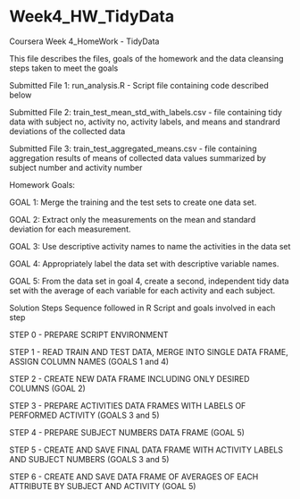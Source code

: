 # Week4_HW_TidyData
Coursera Week 4_HomeWork - TidyData

This file describes the files, goals of the homework and the data cleansing steps taken to meet the goals

Submitted File 1: run_analysis.R - Script file containing code described below

Submitted File 2: train_test_mean_std_with_labels.csv - file containing tidy data with subject no, activity no, activity labels, and means and standrard deviations of the collected data

Submitted File 3: train_test_aggregated_means.csv - file containing aggregation results of means of collected data values summarized by subject number and activity number


Homework Goals:

GOAL 1: Merge the training and the test sets to create one data set.

GOAL 2: Extract only the measurements on the mean and standard deviation for each measurement.

GOAL 3: Use descriptive activity names to name the activities in the data set

GOAL 4: Appropriately label the data set with descriptive variable names.

GOAL 5: From the data set in goal 4, create a second, independent tidy data set with the 
        average of each variable for each activity and each subject.
        

Solution Steps Sequence followed in R Script and goals involved in each step

STEP 0 - PREPARE SCRIPT ENVIRONMENT

STEP 1 - READ TRAIN AND TEST DATA, MERGE INTO SINGLE DATA FRAME, ASSIGN COLUMN NAMES (GOALS 1 and 4)

STEP 2 - CREATE NEW DATA FRAME INCLUDING ONLY DESIRED COLUMNS (GOAL 2)

STEP 3 - PREPARE ACTIVITIES DATA FRAMES WITH LABELS OF PERFORMED ACTIVITY (GOALS 3 and 5)

STEP 4 - PREPARE SUBJECT NUMBERS DATA FRAME (GOAL 5)

STEP 5 - CREATE AND SAVE FINAL DATA FRAME WITH ACTIVITY LABELS AND SUBJECT NUMBERS (GOALS 3 and 5)

STEP 6 - CREATE AND SAVE DATA FRAME OF AVERAGES OF EACH ATTRIBUTE BY SUBJECT AND ACTIVITY (GOAL 5)
